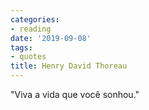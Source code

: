 ```yaml
---
categories:
- reading
date: '2019-09-08'
tags:
- quotes
title: Henry David Thoreau
---
```


"Viva a vida que você sonhou."